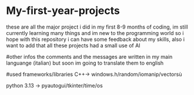 # My-first-year-projects
these are all the major project i did in my first 8-9 months of coding, im still currently learning many things and im new to the programming world so i hope with this repository i can have some feedback about my skills, also i want to add that all these projects had a small use of AI

#other infos 
the comments and the messages are written in my main languange (italian) but soon im going to translate them to english

#used frameworks/libraries
C++-> windows.h/random/iomanip/vectorsù

python 3.13 -> pyautogui/tkinter/time/os
